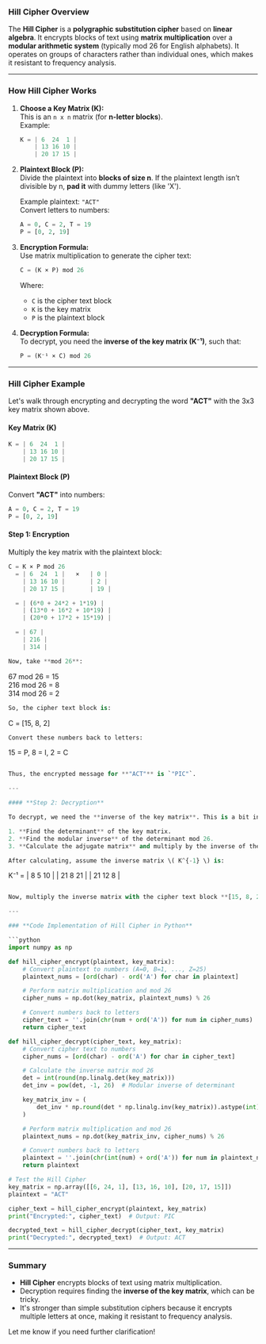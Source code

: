 ### **Hill Cipher Overview**

The **Hill Cipher** is a **polygraphic substitution cipher** based on **linear algebra**. It encrypts blocks of text using **matrix multiplication** over a **modular arithmetic system** (typically mod 26 for English alphabets). It operates on groups of characters rather than individual ones, which makes it resistant to frequency analysis.

---

### **How Hill Cipher Works**

1. **Choose a Key Matrix (K):**  
   This is an `n x n` matrix (for **n-letter blocks**).  
   Example:
   ```python
   K = | 6  24  1 |
       | 13 16 10 |
       | 20 17 15 |
   ```

2. **Plaintext Block (P):**  
   Divide the plaintext into **blocks of size n**. If the plaintext length isn’t divisible by n, **pad it** with dummy letters (like 'X').  

   Example plaintext: `"ACT"`  
   Convert letters to numbers:
   ```python
   A = 0, C = 2, T = 19
   P = [0, 2, 19]
   ```

3. **Encryption Formula:**  
   Use matrix multiplication to generate the cipher text:
   ```python
   C = (K × P) mod 26
   ```
   Where:
   - `C` is the cipher text block
   - `K` is the key matrix
   - `P` is the plaintext block

4. **Decryption Formula:**  
   To decrypt, you need the **inverse of the key matrix (K⁻¹)**, such that:
   ```python
   P = (K⁻¹ × C) mod 26
   ```

---

### **Hill Cipher Example**

Let's walk through encrypting and decrypting the word **"ACT"** with the 3x3 key matrix shown above.

#### **Key Matrix (K)**  
```python
K = | 6  24  1 |
    | 13 16 10 |
    | 20 17 15 |
```

#### **Plaintext Block (P)**  
Convert **"ACT"** into numbers:
```python
A = 0, C = 2, T = 19
P = [0, 2, 19]
```

#### **Step 1: Encryption**

Multiply the key matrix with the plaintext block:
```python
C = K × P mod 26
  = | 6  24  1 |   ×   | 0 |
    | 13 16 10 |       | 2 |
    | 20 17 15 |       | 19 |

  = | (6*0 + 24*2 + 1*19) |
    | (13*0 + 16*2 + 10*19) |
    | (20*0 + 17*2 + 15*19) |

  = | 67 |
    | 216 |
    | 314 |

Now, take **mod 26**:
```
67 mod 26 = 15  
216 mod 26 = 8  
314 mod 26 = 2
```python
So, the cipher text block is:
```
C = [15, 8, 2]
```python
Convert these numbers back to letters:
```
15 = P, 8 = I, 2 = C
```python

Thus, the encrypted message for **"ACT"** is `"PIC"`.

---

#### **Step 2: Decryption**

To decrypt, we need the **inverse of the key matrix**. This is a bit involved, as we need to:

1. **Find the determinant** of the key matrix.
2. **Find the modular inverse** of the determinant mod 26.
3. **Calculate the adjugate matrix** and multiply by the inverse of the determinant mod 26.

After calculating, assume the inverse matrix \( K^{-1} \) is:
```

K⁻¹ =  | 8  5 10 |
      | 21 8 21 |
      | 21 12 8 |
```python

Now, multiply the inverse matrix with the cipher text block **[15, 8, 2]** to get back the original plaintext block **[0, 2, 19]**, which corresponds to **"ACT"**.

---

### **Code Implementation of Hill Cipher in Python**

```python
import numpy as np

def hill_cipher_encrypt(plaintext, key_matrix):
    # Convert plaintext to numbers (A=0, B=1, ..., Z=25)
    plaintext_nums = [ord(char) - ord('A') for char in plaintext]

    # Perform matrix multiplication and mod 26
    cipher_nums = np.dot(key_matrix, plaintext_nums) % 26

    # Convert numbers back to letters
    cipher_text = ''.join(chr(num + ord('A')) for num in cipher_nums)
    return cipher_text

def hill_cipher_decrypt(cipher_text, key_matrix):
    # Convert cipher text to numbers
    cipher_nums = [ord(char) - ord('A') for char in cipher_text]

    # Calculate the inverse matrix mod 26
    det = int(round(np.linalg.det(key_matrix)))
    det_inv = pow(det, -1, 26)  # Modular inverse of determinant

    key_matrix_inv = (
        det_inv * np.round(det * np.linalg.inv(key_matrix)).astype(int) % 26
    )

    # Perform matrix multiplication and mod 26
    plaintext_nums = np.dot(key_matrix_inv, cipher_nums) % 26

    # Convert numbers back to letters
    plaintext = ''.join(chr(int(num) + ord('A')) for num in plaintext_nums)
    return plaintext

# Test the Hill Cipher
key_matrix = np.array([[6, 24, 1], [13, 16, 10], [20, 17, 15]])
plaintext = "ACT"

cipher_text = hill_cipher_encrypt(plaintext, key_matrix)
print("Encrypted:", cipher_text)  # Output: PIC

decrypted_text = hill_cipher_decrypt(cipher_text, key_matrix)
print("Decrypted:", decrypted_text)  # Output: ACT
```

---

### **Summary**

- **Hill Cipher** encrypts blocks of text using matrix multiplication.
- Decryption requires finding the **inverse of the key matrix**, which can be tricky.
- It's stronger than simple substitution ciphers because it encrypts multiple letters at once, making it resistant to frequency analysis.

Let me know if you need further clarification!